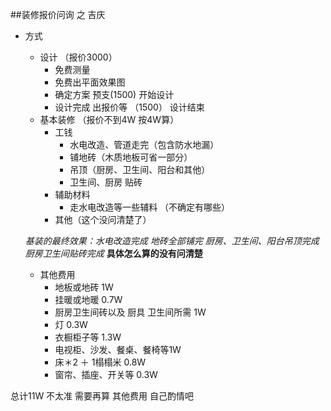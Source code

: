 ##装修报价问询 之 吉庆

- 方式 
	- 设计 （报价3000）
		- 免费测量 
		- 免费出平面效果图
		- 确定方案 预支(1500) 开始设计
		- 设计完成 出报价等 （1500） 设计结束
	- 基本装修 （报价不到4W 按4W算）
		- 工钱 
			- 水电改造、管道走完（包含防水地漏）
			- 铺地砖（木质地板可省一部分）
			- 吊顶（厨房、卫生间、阳台和其他）
			- 卫生间、厨房 贴砖 
		- 辅助材料
			- 走水电改造等一些辅料 （不确定有哪些） 
		- 其他（这个没问清楚了）

	*基装的最终效果：水电改造完成 地砖全部铺完 厨房、卫生间、阳台吊顶完成 厨房卫生间贴砖完成*
	**具体怎么算的没有问清楚**
	
	- 其他费用
		- 地板或地砖 1W
		- 挂暖或地暖 0.7W
		- 厨房卫生间砖以及 厨具 卫生间所需 1W
		- 灯 0.3W
		- 衣橱柜子等 1.3W
		- 电视柜、沙发、餐桌、餐椅等1W
		- 床＊2 ＋ 1榻榻米 0.8W
		- 窗帘、插座、开关等 0.3W  
		
		
总计11W 不太准 需要再算  其他费用 自己酌情吧		
	 	  